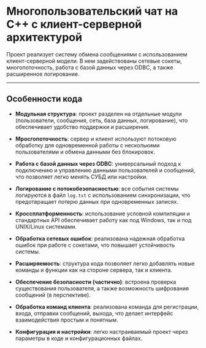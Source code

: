 # Многопользовательский чат на C++ с клиент-серверной архитектурой

Проект реализует систему обмена сообщениями с использованием клиент-серверной модели. 
В нем задействованы сетевые сокеты, многопоточность, работа с базой данных через ODBC, а также расширенное логирование. 

---

## Особенности кода 

- **Модульная структура**: проект разделен на отдельные модули (пользователи, сообщения, сеть, база данных, логирование), что обеспечивает удобство поддержки и расширения.

- **Мросгопоточность**: сервер и клиент используют потоковую обработку для одновременной работы с несколькими пользователями и обмена данными без блокировок.

- **Работа с базой данных через ODBC**: универсальный подход к подключению и управлению данными пользователей и сообщений, что позволяет легко менять СУБД или настройки.

- **Логирование с потокобезопасностью**: все события системы логируются в файл `log.txt` с использованием синхронизации, что предотвращает потерю данных при одновременных записях.

- **Кроссплатформенность**: использование условной компиляции и стандартных API обеспечивает работу как под Windows, так и под UNIX/Linux системами.

- **Обработка сетевых ошибок**: реализована надежная обработка ошибок при работе с сокетами, что повышает устойчивость системы.

- **Расширяемость**: структура кода позволяет легко добавлять новые команды и функции как на стороне сервера, так и клиента.

- **Обеспечение безопасности (частично)**: встроена проверка существования пользователя, а также возможность шифрования сообщений (в перспективе).

- **Обработка команд клиента**: реализована команда для регистрации, входа, отправки сообщений, выхода, что делает интерфейс взаимодействия простым и понятным.

- **Конфигурация и настройки**: легко настраиваемый проект через параметры в коде и конфигурационных файлах.
